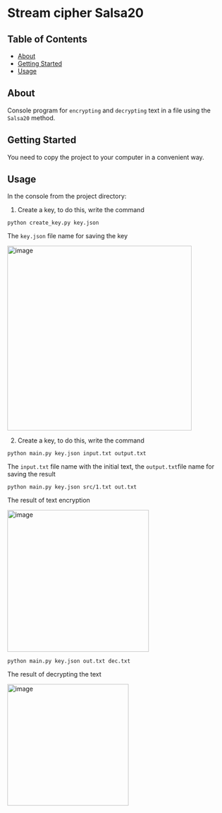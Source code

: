 # Stream cipher Salsa20

## Table of Contents

- [About](#about)
- [Getting Started](#getting_started)
- [Usage](#usage)

## About <a name = "about"></a>

Console program for `encrypting` and `decrypting` text in a file using the `Salsa20` method.

## Getting Started <a name = "getting_started"></a>

You need to copy the project to your computer in a convenient way.

## Usage <a name = "usage"></a>

In the console from the project directory:

1. Create a key, to do this, write the command
```
python create_key.py key.json
``` 
The `key.json` file name for saving the key

<img width="418" alt="image" src="https://user-images.githubusercontent.com/78900834/208737725-aff832ed-ce0b-427f-8b50-21ba8bd28b22.png">

2. Create a key, to do this, write the command
```
python main.py key.json input.txt output.txt
```
The `input.txt` file name with the initial text, the `output.txt`file name for saving the result

```
python main.py key.json src/1.txt out.txt
```
The result of text encryption

<img width="321" alt="image" src="https://user-images.githubusercontent.com/78900834/208737817-e889115c-d2f7-4cd0-8ed5-489ee2d1da68.png">

```
python main.py key.json out.txt dec.txt
```
The result of decrypting the text

<img width="275" alt="image" src="https://user-images.githubusercontent.com/78900834/208738202-a10cea43-7bbd-4a45-bb18-162fb8f4b935.png">
